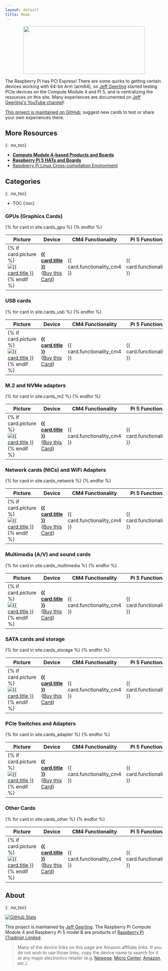 ```yaml
---
layout: default
title: Home
---
```

<img src="{{ site.url }}/images/pi-pcie-raspberry-pi-5.jpg" style="display: block; margin: auto;" width="389" height="152" />

The Raspberry Pi has PCI Express! There are some quirks to getting certain devices working with 64-bit Arm (arm64), so [Jeff Geerling](https://www.jeffgeerling.com) started testing PCIe devices on the Compute Module 4 and Pi 5, and is centralizing the resources on this site. Many experiences are documented on [Jeff Geerling's YouTube channel](https://www.youtube.com/c/JeffGeerling)!

[This project is maintained on GitHub](https://github.com/geerlingguy/raspberry-pi-pcie-devices); suggest new cards to test or share your own experiences there.

## More Resources
{: .no_toc}

  - **[Compute Module 4-based Products and Boards](boards_cm)**
  - **[Raspberry Pi 5 HATs and Boards](hats)**
  - [Raspberry Pi Linux Cross-compilation Environment](https://github.com/geerlingguy/raspberry-pi-pcie-devices/tree/master/extras/cross-compile)

## Categories
{: .no_toc}

- TOC
{:toc}

### GPUs (Graphics Cards)

<table class="card_table">
  <thead>
    <tr>
      <th>Picture</th>
      <th>Device</th>
      <th>CM4 Functionality</th>
      <th>Pi 5 Functionality </th>
      <th>Driver Required?</th>
    </tr>
  </thead>
  <tbody>
{% for card in site.cards_gpu %}
    <tr>
      <td class="card_picture_td">
        {% if card.picture %}
          <a href="{{ card.url }}"><img class="card_table_picture" src="{{ card.picture | image_thumbnail }}" alt="{{ card.title }}"></a>
        {% endif %}
      </td>
      <td>
        <a href="{{ card.url }}"><strong>{{ card.title }}</strong></a><br>
        (<a href="{{ card.buy_link }}">Buy this Card</a>)
      </td>
      <td>{{ card.functionality_cm4 }}</td>
      <td>{{ card.functionality_pi5 }}</td>
      <td>{{ card.driver_required }}</td>
    </tr>
{% endfor %}
  </tbody>
</table>

### USB cards

<table class="card_table">
  <thead>
    <tr>
      <th>Picture</th>
      <th>Device</th>
      <th>CM4 Functionality</th>
      <th>Pi 5 Functionality </th>
      <th>Driver Required?</th>
    </tr>
  </thead>
  <tbody>
{% for card in site.cards_usb %}
    <tr>
      <td class="card_picture_td">
        {% if card.picture %}
          <a href="{{ card.url }}"><img class="card_table_picture" src="{{ card.picture | image_thumbnail }}" alt="{{ card.title }}"></a>
        {% endif %}
      </td>
      <td>
        <a href="{{ card.url }}"><strong>{{ card.title }}</strong></a><br>
        (<a href="{{ card.buy_link }}">Buy this Card</a>)
      </td>
      <td>{{ card.functionality_cm4 }}</td>
      <td>{{ card.functionality_pi5 }}</td>
      <td>{{ card.driver_required }}</td>
    </tr>
{% endfor %}
  </tbody>
</table>

### M.2 and NVMe adapters

<table class="card_table">
  <thead>
    <tr>
      <th>Picture</th>
      <th>Device</th>
      <th>CM4 Functionality</th>
      <th>Pi 5 Functionality </th>
      <th>Driver Required?</th>
    </tr>
  </thead>
  <tbody>
{% for card in site.cards_m2 %}
    <tr>
      <td class="card_picture_td">
        {% if card.picture %}
          <a href="{{ card.url }}"><img class="card_table_picture" src="{{ card.picture | image_thumbnail }}" alt="{{ card.title }}"></a>
        {% endif %}
      </td>
      <td>
        <a href="{{ card.url }}"><strong>{{ card.title }}</strong></a><br>
        (<a href="{{ card.buy_link }}">Buy this Card</a>)
      </td>
      <td>{{ card.functionality_cm4 }}</td>
      <td>{{ card.functionality_pi5 }}</td>
      <td>{{ card.driver_required }}</td>
    </tr>
{% endfor %}
  </tbody>
</table>

### Network cards (NICs) and WiFi Adapters

<table class="card_table">
  <thead>
    <tr>
      <th>Picture</th>
      <th>Device</th>
      <th>CM4 Functionality</th>
      <th>Pi 5 Functionality </th>
      <th>Driver Required?</th>
    </tr>
  </thead>
  <tbody>
{% for card in site.cards_network %}
    <tr>
      <td class="card_picture_td">
        {% if card.picture %}
          <a href="{{ card.url }}"><img class="card_table_picture" src="{{ card.picture | image_thumbnail }}" alt="{{ card.title }}"></a>
        {% endif %}
      </td>
      <td>
        <a href="{{ card.url }}"><strong>{{ card.title }}</strong></a><br>
        (<a href="{{ card.buy_link }}">Buy this Card</a>)
      </td>
      <td>{{ card.functionality_cm4 }}</td>
      <td>{{ card.functionality_pi5 }}</td>
      <td>{{ card.driver_required }}</td>
    </tr>
{% endfor %}
  </tbody>
</table>

### Multimedia (A/V) and sound cards

<table class="card_table">
  <thead>
    <tr>
      <th>Picture</th>
      <th>Device</th>
      <th>CM4 Functionality</th>
      <th>Pi 5 Functionality </th>
      <th>Driver Required?</th>
    </tr>
  </thead>
  <tbody>
{% for card in site.cards_multimedia %}
    <tr>
      <td class="card_picture_td">
        {% if card.picture %}
          <a href="{{ card.url }}"><img class="card_table_picture" src="{{ card.picture | image_thumbnail }}" alt="{{ card.title }}"></a>
        {% endif %}
      </td>
      <td>
        <a href="{{ card.url }}"><strong>{{ card.title }}</strong></a><br>
        (<a href="{{ card.buy_link }}">Buy this Card</a>)
      </td>
      <td>{{ card.functionality_cm4 }}</td>
      <td>{{ card.functionality_pi5 }}</td>
      <td>{{ card.driver_required }}</td>
    </tr>
{% endfor %}
  </tbody>
</table>

### SATA cards and storage

<table class="card_table">
  <thead>
    <tr>
      <th>Picture</th>
      <th>Device</th>
      <th>CM4 Functionality</th>
      <th>Pi 5 Functionality </th>
      <th>Driver Required?</th>
    </tr>
  </thead>
  <tbody>
{% for card in site.cards_storage %}
    <tr>
      <td class="card_picture_td">
        {% if card.picture %}
          <a href="{{ card.url }}"><img class="card_table_picture" src="{{ card.picture | image_thumbnail }}" alt="{{ card.title }}"></a>
        {% endif %}
      </td>
      <td>
        <a href="{{ card.url }}"><strong>{{ card.title }}</strong></a><br>
        (<a href="{{ card.buy_link }}">Buy this Card</a>)
      </td>
      <td>{{ card.functionality_cm4 }}</td>
      <td>{{ card.functionality_pi5 }}</td>
      <td>{{ card.driver_required }}</td>
    </tr>
{% endfor %}
  </tbody>
</table>

### PCIe Switches and Adapters

<table class="card_table">
  <thead>
    <tr>
      <th>Picture</th>
      <th>Device</th>
      <th>CM4 Functionality</th>
      <th>Pi 5 Functionality </th>
      <th>Driver Required?</th>
    </tr>
  </thead>
  <tbody>
{% for card in site.cards_adapter %}
    <tr>
      <td class="card_picture_td">
        {% if card.picture %}
          <a href="{{ card.url }}"><img class="card_table_picture" src="{{ card.picture | image_thumbnail }}" alt="{{ card.title }}"></a>
        {% endif %}
      </td>
      <td>
        <a href="{{ card.url }}"><strong>{{ card.title }}</strong></a><br>
        (<a href="{{ card.buy_link }}">Buy this Card</a>)
      </td>
      <td>{{ card.functionality_cm4 }}</td>
      <td>{{ card.functionality_pi5 }}</td>
      <td>{{ card.driver_required }}</td>
    </tr>
{% endfor %}
  </tbody>
</table>

### Other Cards

<table class="card_table">
  <thead>
    <tr>
      <th>Picture</th>
      <th>Device</th>
      <th>CM4 Functionality</th>
      <th>Pi 5 Functionality </th>
      <th>Driver Required?</th>
    </tr>
  </thead>
  <tbody>
{% for card in site.cards_other %}
    <tr>
      <td class="card_picture_td">
        {% if card.picture %}
          <a href="{{ card.url }}"><img class="card_table_picture" src="{{ card.picture | image_thumbnail }}" alt="{{ card.title }}"></a>
        {% endif %}
      </td>
      <td>
        <a href="{{ card.url }}"><strong>{{ card.title }}</strong></a><br>
        (<a href="{{ card.buy_link }}">Buy this Card</a>)
      </td>
      <td>{{ card.functionality_cm4 }}</td>
      <td>{{ card.functionality_pi5 }}</td>
      <td>{{ card.driver_required }}</td>
    </tr>
{% endfor %}
  </tbody>
</table>

## About
{: .no_toc}

[![GitHub Stats](https://github-readme-stats.vercel.app/api/pin?username=geerlingguy&repo=raspberry-pi-pcie-devices&show_icons=true&hide_border=true&show_owner=true&theme=graywhite)](https://github.com/geerlingguy/raspberry-pi-pcie-devices)

This project is maintained by [Jeff Geerling](https://www.jeffgeerling.com). The Raspberry Pi Compute Module 4 and Raspberry Pi 5 model B are products of [Raspberry Pi (Trading) Limited](https://www.raspberrypi.org/about/).

> Many of the device links on this page are Amazon affiliate links. If you do not wish to use those links, copy the device name to search for it at any major electronics retailer (e.g. [Newegg](https://www.newegg.com), [Micro Center](https://www.microcenter.com), [Amazon](https://www.amazon.com), etc.).
